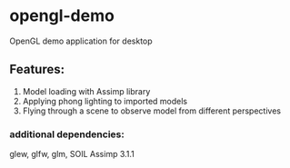# opengl-demo

OpenGL demo application for desktop

## Features:
1.	Model loading with Assimp library
2.	Applying phong lighting to imported models
3.	Flying through a scene to observe model from different perspectives

### additional dependencies:
glew,
glfw,
glm,
SOIL
Assimp 3.1.1